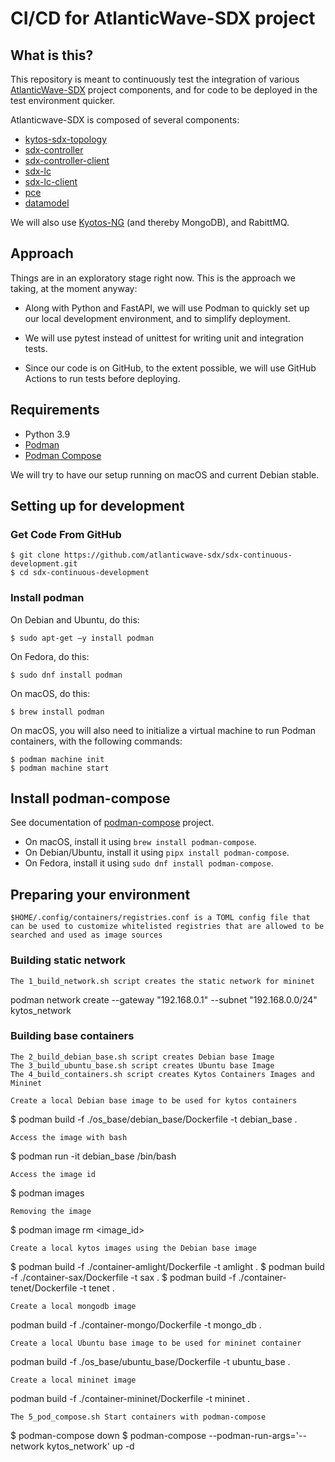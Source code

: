 # CI/CD for AtlanticWave-SDX project

## What is this?

This repository is meant to continuously test the integration of
various [AtlanticWave-SDX](https://www.atlanticwave-sdx.net/) project
components, and for code to be deployed in the test environment
quicker.

Atlanticwave-SDX is composed of several components:

 * [kytos-sdx-topology](https://github.com/atlanticwave-sdx/kytos-sdx-topology) 
 * [sdx-controller](https://github.com/atlanticwave-sdx/sdx-controller)
 * [sdx-controller-client](https://github.com/atlanticwave-sdx/sdx-controller-client)
 * [sdx-lc](https://github.com/atlanticwave-sdx/sdx-lc)
 * [sdx-lc-client](https://github.com/atlanticwave-sdx/sdx-lc-client)
 * [pce](https://github.com/atlanticwave-sdx/pce)
 * [datamodel](https://github.com/atlanticwave-sdx/datamodel)
 
We will also use [Kyotos-NG](https://github.com/kytos-ng/) (and
thereby MongoDB), and RabittMQ.


## Approach

Things are in an exploratory stage right now.  This is the approach we
taking, at the moment anyway:

* Along with Python and FastAPI, we will use Podman to quickly set up
  our local development environment, and to simplify deployment.
  
* We will use pytest instead of unittest for writing unit and
  integration tests.
  
* Since our code is on GitHub, to the extent possible, we will use
  GitHub Actions to run tests before deploying.


## Requirements

 * Python 3.9
 * [Podman](https://podman.io/)
 * [Podman Compose](https://github.com/containers/podman-compose)

We will try to have our setup running on macOS and current Debian
stable.


## Setting up for development

### Get Code From GitHub

``` shellsession
$ git clone https://github.com/atlanticwave-sdx/sdx-continuous-development.git
$ cd sdx-continuous-development
```

### Install podman

On Debian and Ubuntu, do this:

``` shellsession
$ sudo apt-get –y install podman
```

On Fedora, do this:

``` shellsession
$ sudo dnf install podman
```

On macOS, do this:

``` shellsession
$ brew install podman
```

On macOS, you will also need to initialize a virtual machine to run
Podman containers, with the following commands:


``` shellsession
$ podman machine init
$ podman machine start
```

## Install podman-compose

See documentation of
[podman-compose](https://github.com/containers/podman-compose)
project.

 * On macOS, install it using `brew install podman-compose`.
 * On Debian/Ubuntu, install it using `pipx install podman-compose`.
 * On Fedora, install it using `sudo dnf install podman-compose`.

## Preparing your environment

```
$HOME/.config/containers/registries.conf is a TOML config file that can be used to customize whitelisted registries that are allowed to be searched and used as image sources
```

### Building static network

```
The 1_build_network.sh script creates the static network for mininet
```

podman network create --gateway "192.168.0.1" --subnet "192.168.0.0/24" kytos_network

### Building base containers

```
The 2_build_debian_base.sh script creates Debian base Image
The 3_build_ubuntu_base.sh script creates Ubuntu base Image
The 4_build_containers.sh script creates Kytos Containers Images and Mininet
```

```
Create a local Debian base image to be used for kytos containers
```

 $ podman build -f ./os_base/debian_base/Dockerfile -t debian_base .

```
Access the image with bash
```

 $ podman run -it debian_base /bin/bash


```
Access the image id
```

 $ podman images


```
Removing the image
```

 $ podman image rm <image_id> 


```
Create a local kytos images using the Debian base image 
```

 $ podman build -f ./container-amlight/Dockerfile -t amlight .
 $ podman build -f ./container-sax/Dockerfile -t sax .
 $ podman build -f ./container-tenet/Dockerfile -t tenet .


```
Create a local mongodb image 
```

podman build -f ./container-mongo/Dockerfile -t mongo_db .

```
Create a local Ubuntu base image to be used for mininet container
```

podman build -f ./os_base/ubuntu_base/Dockerfile -t ubuntu_base .

```
Create a local mininet image 
```

podman build -f ./container-mininet/Dockerfile -t mininet .

```
The 5_pod_compose.sh Start containers with podman-compose 
```

 $ podman-compose down
 $ podman-compose --podman-run-args='--network kytos_network' up -d

